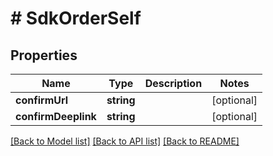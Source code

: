 # # SdkOrderSelf

## Properties

Name | Type | Description | Notes
------------ | ------------- | ------------- | -------------
**confirmUrl** | **string** |  | [optional]
**confirmDeeplink** | **string** |  | [optional]

[[Back to Model list]](../../README.md#models) [[Back to API list]](../../README.md#endpoints) [[Back to README]](../../README.md)
